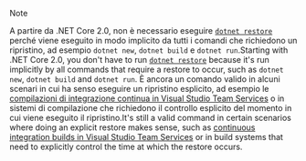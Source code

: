 > [!NOTE]
> <span data-ttu-id="341b5-101">A partire da .NET Core 2.0, non è necessario eseguire [`dotnet restore`](~/docs/core/tools/dotnet-restore.md) perché viene eseguito in modo implicito da tutti i comandi che richiedono un ripristino, ad esempio `dotnet new`, `dotnet build` e `dotnet run`.</span><span class="sxs-lookup"><span data-stu-id="341b5-101">Starting with .NET Core 2.0, you don't have to run [`dotnet restore`](~/docs/core/tools/dotnet-restore.md) because it's run implicitly by all commands that require a restore to occur, such as `dotnet new`, `dotnet build` and `dotnet run`.</span></span>
> <span data-ttu-id="341b5-102">È ancora un comando valido in alcuni scenari in cui ha senso eseguire un ripristino esplicito, ad esempio le [compilazioni di integrazione continua in Visual Studio Team Services](https://docs.microsoft.com/vsts/build-release/apps/aspnet/build-aspnet-core) o in sistemi di compilazione che richiedono il controllo esplicito del momento in cui viene eseguito il ripristino.</span><span class="sxs-lookup"><span data-stu-id="341b5-102">It's still a valid command in certain scenarios where doing an explicit restore makes sense, such as [continuous integration builds in Visual Studio Team Services](https://docs.microsoft.com/vsts/build-release/apps/aspnet/build-aspnet-core) or in build systems that need to explicitly control the time at which the restore occurs.</span></span>